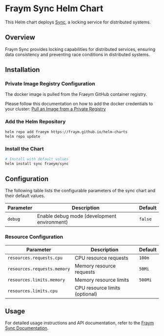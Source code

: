 # Fraym Sync Helm Chart

This Helm chart deploys [Sync](https://docs.freym.becklyn.app/docs/services/sync/introduction), a locking service for distributed systems.

## Overview

Fraym Sync provides locking capabilities for distributed services, ensuring data consistency and preventing race conditions in distributed systems.

## Installation

### Private Image Registry Configuration

The docker image is pulled from the Fraeym GitHub container registry.

Please follow this documentation on how to add the docker credentials to your cluster:
[Pull an Image from a Private Registry](https://kubernetes.io/docs/tasks/configure-pod-container/pull-image-private-registry/)

### Add the Helm Repository

```bash
helm repo add fraeym https://fraym.github.io/helm-charts
helm repo update
```

### Install the Chart

```bash
# Install with default values
helm install sync fraeym/sync
```

## Configuration

The following table lists the configurable parameters of the sync chart and their default values.

| Parameter | Description                                 | Default |
| --------- | ------------------------------------------- | ------- |
| `debug`   | Enable debug mode (development environment) | `false` |

### Resource Configuration

| Parameter                   | Description                    | Default |
| --------------------------- | ------------------------------ | ------- |
| `resources.requests.cpu`    | CPU resource requests          | `100m`  |
| `resources.requests.memory` | Memory resource requests       | `50Mi` |
| `resources.limits.memory`   | Memory resource limits         | `500Mi` |
| `resources.limits.cpu`      | CPU resource limits (optional) |         |
## Usage

For detailed usage instructions and API documentation, refer to the [Fraym Sync Documentation](https://docs.freym.becklyn.app/docs/services/sync/introduction).
